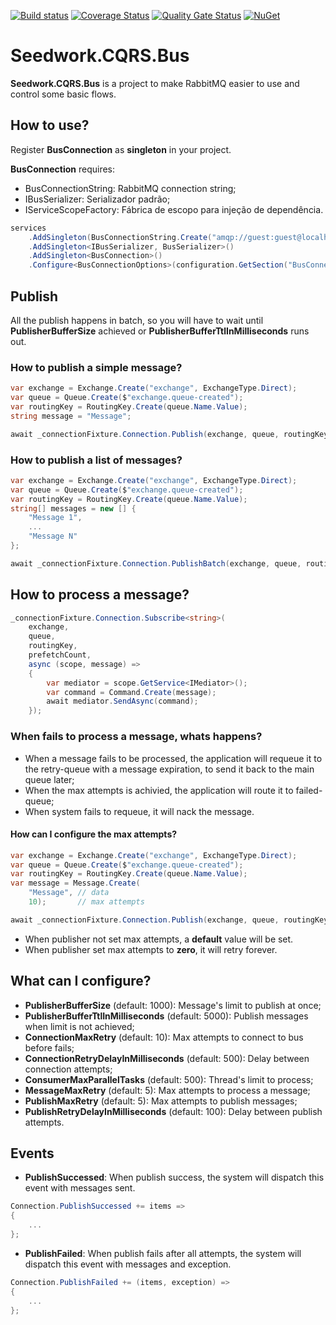 [![Build status](https://tiagor87.visualstudio.com/OpenSource/_apis/build/status/Seedwork.Cqrs.Bus)](https://tiagor87.visualstudio.com/OpenSource/_build/latest?definitionId=9)
[![Coverage Status](https://coveralls.io/repos/github/tiagor87/Seedwork.CQRS.Bus/badge.svg)](https://coveralls.io/github/tiagor87/Seedwork.CQRS.Bus)
[![Quality Gate Status](https://sonarcloud.io/api/project_badges/measure?project=tiagor87_Seedwork.CQRS.Bus&metric=alert_status)](https://sonarcloud.io/dashboard?id=tiagor87_Seedwork.CQRS.Bus)
[![NuGet](https://buildstats.info/nuget/Seedwork.CQRS.Bus.Core)](http://www.nuget.org/packages/Seedwork.CQRS.Bus.Core)

# Seedwork.CQRS.Bus

__Seedwork.CQRS.Bus__ is a project to make RabbitMQ easier to use and control some basic flows.

## How to use?

Register __BusConnection__ as __singleton__ in your project.

__BusConnection__ requires:
- BusConnectionString: RabbitMQ connection string;
- IBusSerializer: Serializador padrão;
- IServiceScopeFactory: Fábrica de escopo para injeção de dependência.

```c#
services
    .AddSingleton(BusConnectionString.Create("amqp://guest:guest@localhost/"))
    .AddSingleton<IBusSerializer, BusSerializer>()
    .AddSingleton<BusConnection>()
    .Configure<BusConnectionOptions>(configuration.GetSection("BusConnectionOptions"))
```

## Publish

All the publish happens in batch, so you will have to wait until **PublisherBufferSize** achieved or **PublisherBufferTtlInMilliseconds** runs out.

### How to publish a simple message?

```c#
var exchange = Exchange.Create("exchange", ExchangeType.Direct);
var queue = Queue.Create($"exchange.queue-created");
var routingKey = RoutingKey.Create(queue.Name.Value);
string message = "Message";

await _connectionFixture.Connection.Publish(exchange, queue, routingKey, message);
```

### How to publish a list of messages?

```c#
var exchange = Exchange.Create("exchange", ExchangeType.Direct);
var queue = Queue.Create($"exchange.queue-created");
var routingKey = RoutingKey.Create(queue.Name.Value);
string[] messages = new [] {
    "Message 1",
    ...
    "Message N"
};

await _connectionFixture.Connection.PublishBatch(exchange, queue, routingKey, messages);
```

## How to process a message?

```c#
_connectionFixture.Connection.Subscribe<string>(
    exchange,
    queue,
    routingKey,
    prefetchCount,
    async (scope, message) =>
    {
        var mediator = scope.GetService<IMediator>();
        var command = Command.Create(message);
        await mediator.SendAsync(command);
    });
```

### When fails to process a message, whats happens?

* When a message fails to be processed, the application will requeue it to the retry-queue with a message expiration, to send it back to the main queue later;
* When the max attempts is achivied, the application will route it to failed-queue;
* When system fails to requeue, it will nack the message.

#### How can I configure the max attempts?

```c#
var exchange = Exchange.Create("exchange", ExchangeType.Direct);
var queue = Queue.Create($"exchange.queue-created");
var routingKey = RoutingKey.Create(queue.Name.Value);
var message = Message.Create(
    "Message", // data
    10);       // max attempts

await _connectionFixture.Connection.Publish(exchange, queue, routingKey, message);
```

* When publisher not set max attempts, a __default__ value will be set.
* When publisher set max attempts to __zero__, it will retry forever.

## What can I configure?

* **PublisherBufferSize** (default: 1000): Message's limit to publish at once;
* **PublisherBufferTtlInMilliseconds** (default: 5000): Publish messages when limit is not achieved; 
* **ConnectionMaxRetry** (default: 10): Max attempts to connect to bus before fails; 
* **ConnectionRetryDelayInMilliseconds** (default: 500): Delay between connection attempts;
* **ConsumerMaxParallelTasks** (default: 500): Thread's limit to process; 
* **MessageMaxRetry** (default: 5): Max attempts to process a message; 
* **PublishMaxRetry** (default: 5): Max attempts to publish messages;
* **PublishRetryDelayInMilliseconds** (default: 100): Delay between publish attempts.

## Events

* **PublishSuccessed**: When publish success, the system will dispatch this event with messages sent.

```c#
Connection.PublishSuccessed += items => 
{
    ...
};
```

* **PublishFailed**: When publish fails after all attempts, the system will dispatch this event with messages and exception.

```c#
Connection.PublishFailed += (items, exception) => 
{
    ...
};
```

